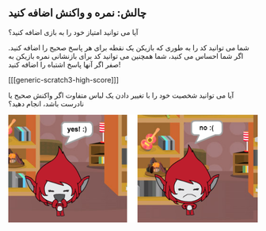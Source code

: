 ## چالش: نمره و واکنش اضافه کنید

آیا می توانید امتیاز خود را به بازی اضافه کنید؟

شما می توانید کد را به طوری که بازیکن یک نقطه برای هر پاسخ صحیح را اضافه کنید. اگر شما احساس می کنید، شما همچنین می توانید کد برای بازنشانی نمره بازیکن به صفر اگر آنها پاسخ اشتباه را اضافه کنید!

[[[generic-scratch3-high-score]]]

آیا می توانید شخصیت خود را با تغییر دادن یک لباس متفاوت اگر واکنش صحیح یا نادرست باشد، انجام دهید؟

![تصویری](images/brain-costume.png)